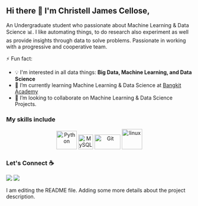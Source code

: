 ## Hi there 👋 I'm Christell James Cellose,

An Undergraduate student who passionate about Machine Learning & Data Science :bar_chart:. I like automating things, to do research also experiment as well as provide insights through data to solve problems. Passionate in working with a progressive and cooperative team.


<!--
**christelljamescellose/christelljamescellose** is a ✨ _special_ ✨ repository because its `README.md` (this file) appears on your GitHub profile.

Here are some ideas to get you started:

- 🔭 I’m currently working on ...
- 🌱 I’m currently learning ...
- 👯 I’m looking to collaborate on ...
- 🤔 I’m looking for help with ...
- 💬 Ask me about ...
- 📫 How to reach me: ...
- 😄 Pronouns: ...
- ⚡ Fun fact: ...
-->

⚡ Fun fact:
- :bulb: I'm interested in all data things: **Big Data, Machine Learning, and Data Science**
- 🌱 I’m currently learning Machine Learning & Data Science at [Bangkit Academy](https://grow.google/intl/id_id/bangkit/)
- 👯 I’m looking to collaborate on Machine Learning & Data Science Projects.

### My skills include
<p align="center">
  <img title="Python" alt="Python" src="https://raw.githubusercontent.com/Thomas-George-T/Thomas-George-T/master/assets/python.svg" width="55" height="50" />
  <img title="MySQL" alt="MySQL" src="https://raw.githubusercontent.com/Thomas-George-T/Thomas-George-T/master/assets/mysql.svg" width="40" height="40" />
  <img title="Git" alt="Git" src="https://raw.githubusercontent.com/Thomas-George-T/Thomas-George-T/master/assets/git.svg" width="70" height="40" />
  <img title="R" alt="linux" src="https://raw.githubusercontent.com/Thomas-George-T/Thomas-George-T/master/assets/r-lang.svg" width="55" />
</p>
  
### Let's Connect :coffee:
<a target="_blank" href="https://www.linkedin.com/in/christell-james-cellose"><img src="https://img.shields.io/badge/-LinkedIn-0077B5?style=for-the-badge&logo=Linkedin&logoColor=white"></img></a>
<a target="_blank" href="mailto:christeljamescellose@gmail.com"><img src="https://img.shields.io/badge/-Gmail-D14836?style=for-the-badge&logo=Gmail&logoColor=white"></img></a>

I am editing the README file. Adding some more details about the project description.
